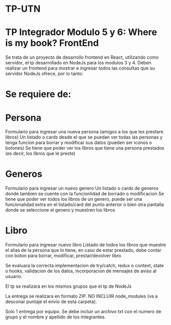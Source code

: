 # TP-UTN
# TP Integrador Modulo 5 y 6: Where is my book? FrontEnd
Se trata de un proyecto de desarrollo frontend en React, utilizando como servidor, el tp desarrollado en NodeJs para los modulos 3 y 4. Deben realizar un frontend para mostrar e ingresar todos las consultas que su servidor NodeJs ofrece, por lo tanto:

# Se requiere de:
# Persona

Formulario para ingresar una nueva persona (amigos a los que les prestare libros)
Un listado o cards desde el que se puedan ver todas las personas y tenga funcion para borrar y modificar sus datos (pueden ser iconos o botones)
Se tiene que poder ver los libros que tiene una persona prestados (es decir, los libros que le preste)

# Generos

Formulario para ingresar un nuevo genero
Un listado o cards de generos donde tambien se cuente con la funcionlidad de borrado o modificacion
Se tiene que poder ver todos los libros de un genero, puede ser una funcionalidad extra en el listado/card del punto anterior o bien otra pantalla donde se seleccione el genero y muestren los libros

# Libro
Formulario para ingresar nuevo libro
Listado de todos los libros que muestre el alias de la persona que lo tiene, en caso de estar prestado, debe contar con boton para borrar, modificar, prestar/devolver libro

Se evaluara la correcta implementacion de try/catch, redux o context, state o hooks, validacion de los datos, incorporacion de mensajes de aviso al usuario.

El tp se realizara en los mismos grupos que el tp de NodeJs

La entrega se realizara en formato ZIP. NO INCLUIR node_modules (va a desconar puntaje el envio de esta carpeta).

Solo 1 entrega por equipo. Se debe incluir un archivo txt con el numero de grupo y el nombre y apellido de los integrantes.

